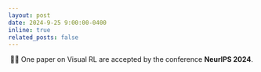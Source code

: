 ```yaml
---
layout: post
date: 2024-9-25 9:00:00-0400
inline: true
related_posts: false
---
```


 &nbsp;🎉🎉 One paper on Visual RL are accepted by the conference **NeurIPS 2024**.
